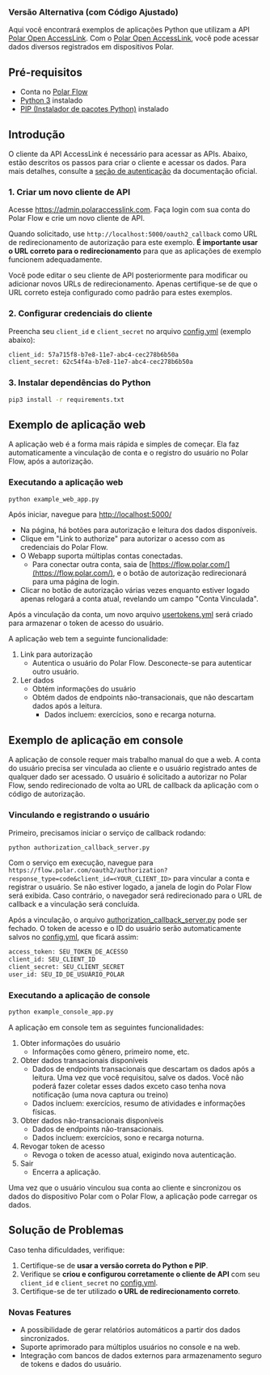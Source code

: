 ### Versão Alternativa (com Código Ajustado)

Aqui você encontrará exemplos de aplicações Python que utilizam a API [Polar Open AccessLink]. Com o [Polar Open AccessLink], você pode acessar dados diversos registrados em dispositivos Polar.

## Pré-requisitos

* Conta no [Polar Flow](https://flow.polar.com)
* [Python 3](https://www.python.org/downloads/) instalado
* [PIP (Instalador de pacotes Python)](https://pip.pypa.io/en/stable/installation/) instalado

## Introdução

O cliente da API AccessLink é necessário para acessar as APIs. Abaixo, estão descritos os passos para criar o cliente e acessar os dados. Para mais detalhes, consulte a [seção de autenticação](https://www.polar.com/accesslink-api/#authentication) da documentação oficial.

### 1. Criar um novo cliente de API

Acesse https://admin.polaraccesslink.com. Faça login com sua conta do Polar Flow e crie um novo cliente de API.

Quando solicitado, use `http://localhost:5000/oauth2_callback` como URL de redirecionamento de autorização para este exemplo. **É importante usar o URL correto para o redirecionamento** para que as aplicações de exemplo funcionem adequadamente.

Você pode editar o seu cliente de API posteriormente para modificar ou adicionar novos URLs de redirecionamento. Apenas certifique-se de que o URL correto esteja configurado como padrão para estes exemplos.

### 2. Configurar credenciais do cliente

Preencha seu `client_id` e `client_secret` no arquivo [config.yml] (exemplo abaixo):

```bash
client_id: 57a715f8-b7e8-11e7-abc4-cec278b6b50a
client_secret: 62c54f4a-b7e8-11e7-abc4-cec278b6b50a
```

### 3. Instalar dependências do Python

```bash
pip3 install -r requirements.txt
```

## Exemplo de aplicação web

A aplicação web é a forma mais rápida e simples de começar. Ela faz automaticamente a vinculação de conta e o registro do usuário no Polar Flow, após a autorização.

### Executando a aplicação web

```bash
python example_web_app.py
```

Após iniciar, navegue para [http://localhost:5000/](http://localhost:5000/)

* Na página, há botões para autorização e leitura dos dados disponíveis.
* Clique em "Link to authorize" para autorizar o acesso com as credenciais do Polar Flow.
* O Webapp suporta múltiplas contas conectadas.
  * Para conectar outra conta, saia de [https://flow.polar.com/](https://flow.polar.com/), e o botão de autorização redirecionará para uma página de login.
* Clicar no botão de autorização várias vezes enquanto estiver logado apenas relogará a conta atual, revelando um campo "Conta Vinculada".

Após a vinculação da conta, um novo arquivo [usertokens.yml] será criado para armazenar o token de acesso do usuário.

A aplicação web tem a seguinte funcionalidade:

1) Link para autorização
    * Autentica o usuário do Polar Flow. Desconecte-se para autenticar outro usuário.
2) Ler dados
   * Obtém informações do usuário
   * Obtém dados de endpoints não-transacionais, que não descartam dados após a leitura.
       * Dados incluem: exercícios, sono e recarga noturna.

## Exemplo de aplicação em console

A aplicação de console requer mais trabalho manual do que a web. A conta do usuário precisa ser vinculada ao cliente e o usuário registrado antes de qualquer dado ser acessado. O usuário é solicitado a autorizar no Polar Flow, sendo redirecionado de volta ao URL de callback da aplicação com o código de autorização.

### Vinculando e registrando o usuário

Primeiro, precisamos iniciar o serviço de callback rodando:

```bash
python authorization_callback_server.py
```

Com o serviço em execução, navegue para `https://flow.polar.com/oauth2/authorization?response_type=code&client_id=<YOUR_CLIENT_ID>` para vincular a conta e registrar o usuário. Se não estiver logado, a janela de login do Polar Flow será exibida. Caso contrário, o navegador será redirecionado para o URL de callback e a vinculação será concluída.

Após a vinculação, o arquivo [authorization_callback_server.py] pode ser fechado. O token de acesso e o ID do usuário serão automaticamente salvos no [config.yml], que ficará assim:

```bash
access_token: SEU_TOKEN_DE_ACESSO
client_id: SEU_CLIENT_ID
client_secret: SEU_CLIENT_SECRET
user_id: SEU_ID_DE_USUÁRIO_POLAR
```

### Executando a aplicação de console

```bash
python example_console_app.py
```

A aplicação em console tem as seguintes funcionalidades:

1) Obter informações do usuário
    * Informações como gênero, primeiro nome, etc.
2) Obter dados transacionais disponíveis
    * Dados de endpoints transacionais que descartam os dados após a leitura. Uma vez que você requisitou, salve os dados. Você não poderá fazer coletar esses dados exceto caso tenha nova notificação (uma nova captura ou treino)
    * Dados incluem: exercícios, resumo de atividades e informações físicas.
3) Obter dados não-transacionais disponíveis
    * Dados de endpoints não-transacionais.
    * Dados incluem: exercícios, sono e recarga noturna.
4) Revogar token de acesso
    * Revoga o token de acesso atual, exigindo nova autenticação.
5) Sair
    * Encerra a aplicação.

Uma vez que o usuário vinculou sua conta ao cliente e sincronizou os dados do dispositivo Polar com o Polar Flow, a aplicação pode carregar os dados.

## Solução de Problemas

Caso tenha dificuldades, verifique:

1) Certifique-se de **usar a versão correta do Python e PIP**.
2) Verifique se **criou e configurou corretamente o cliente de API** com seu `client_id` e `client_secret` no [config.yml].
3) Certifique-se de ter utilizado **o URL de redirecionamento correto**.

[authorization_callback_server.py]: ./authorization_callback_server.py

[config.yml]: ./config.yml

[usertokens.yml]: ./usertokens.yml

[Polar Open AccessLink]: https://www.polar.com/accesslink-api/

### Novas Features

- A possibilidade de gerar relatórios automáticos a partir dos dados sincronizados.
- Suporte aprimorado para múltiplos usuários no console e na web.
- Integração com bancos de dados externos para armazenamento seguro de tokens e dados do usuário.